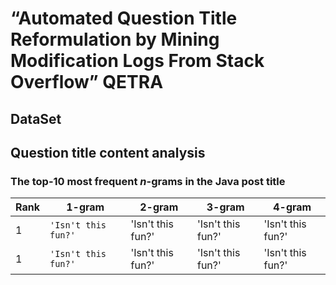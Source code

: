 # “Automated Question Title Reformulation by Mining Modification Logs From Stack Overflow” QETRA
## DataSet

## Question title content analysis

### The top-10 most frequent $n$-grams in the Java post title 


|Rank   |1-gram    |2-gram            |3-gram                         |4-gram                       |
|-------|----------|------------------|-------------------------------|-----------------------------|
|1|`'Isn't this fun?'`            |'Isn't this fun?'            |'Isn't this fun?'            |'Isn't this fun?'            |
|1|`'Isn't this fun?'`            |'Isn't this fun?'            |'Isn't this fun?'            |'Isn't this fun?'            |
